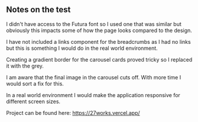 ## Notes on the test

I didn't have access to the Futura font so I used one that was similar but obviously this impacts some of how the page looks compared to the design.

I have not included a links component for the breadcrumbs as I had no links but this is something I would do in the real world environment.

Creating a gradient border for the carousel cards proved tricky so I replaced it with the grey.

I am aware that the final image in the carousel cuts off. With more time I would sort a fix for this.

In a real world environment I would make the application responsive for different screen sizes.

Project can be found here: https://27works.vercel.app/
